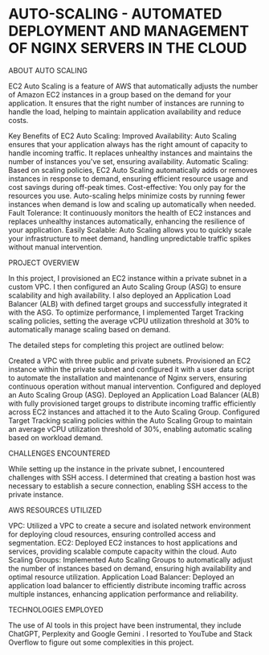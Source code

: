# AUTO-SCALING - AUTOMATED DEPLOYMENT AND MANAGEMENT OF NGINX SERVERS IN THE CLOUD
ABOUT AUTO SCALING

EC2 Auto Scaling is a feature of AWS that automatically adjusts the number of Amazon EC2 instances in a group based on the demand for your application. It ensures that the right number of instances are running to handle the load, helping to maintain application availability and reduce costs.

Key Benefits of EC2 Auto Scaling:
Improved Availability: Auto Scaling ensures that your application always has the right amount of capacity to handle incoming traffic. It replaces unhealthy instances and maintains the number of instances you've set, ensuring availability.
Automatic Scaling: Based on scaling policies, EC2 Auto Scaling automatically adds or removes instances in response to demand, ensuring efficient resource usage and cost savings during off-peak times.
Cost-effective: You only pay for the resources you use. Auto-scaling helps minimize costs by running fewer instances when demand is low and scaling up automatically when needed.
Fault Tolerance: It continuously monitors the health of EC2 instances and replaces unhealthy instances automatically, enhancing the resilience of your application.
Easily Scalable: Auto Scaling allows you to quickly scale your infrastructure to meet demand, handling unpredictable traffic spikes without manual intervention.



PROJECT OVERVIEW

In this project, I provisioned an EC2 instance within a private subnet in a custom VPC. I then configured an Auto Scaling Group (ASG) to ensure scalability and high availability. I also deployed an Application Load Balancer (ALB) with defined target groups and successfully integrated it with the ASG. To optimize performance, I implemented Target Tracking scaling policies, setting the average vCPU utilization threshold at 30% to automatically manage scaling based on demand. 

The detailed steps for completing this project are outlined below:

Created a VPC with three public and private subnets.
Provisioned an EC2 instance within the private subnet and configured it with a user data script to automate the installation and maintenance of Nginx servers, ensuring continuous operation without manual intervention.
Configured and deployed an Auto Scaling Group (ASG).
Deployed an Application Load Balancer (ALB) with fully provisioned target groups to distribute incoming traffic efficiently across EC2 instances and attached it to the Auto Scaling Group.
Configured Target Tracking scaling policies within the Auto Scaling Group to maintain an average vCPU utilization threshold of 30%, enabling automatic scaling based on workload demand.



CHALLENGES ENCOUNTERED

While setting up the instance in the private subnet, I encountered challenges with SSH access. I determined that creating a bastion host was necessary to establish a secure connection, enabling SSH access to the private instance.



AWS RESOURCES UTILIZED

VPC: Utilized a VPC to create a secure and isolated network environment for deploying cloud resources, ensuring controlled access and segmentation. 
EC2: Deployed EC2 instances to host applications and services, providing scalable compute capacity within the cloud. 
Auto Scaling Groups: Implemented Auto Scaling Groups to automatically adjust the number of instances based on demand, ensuring high availability and optimal resource utilization.
Application Load Balancer: Deployed an application load balancer to efficiently distribute incoming traffic across multiple instances, enhancing application performance and reliability.



TECHNOLOGIES EMPLOYED

The use of Al tools in this project have been instrumental, they include ChatGPT, Perplexity and Google Gemini . I resorted to YouTube and Stack Overflow to figure out some complexities in this project.
